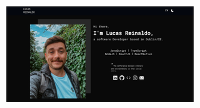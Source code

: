 <h1 align="center">
    <img src="https://github.com/LucasReinaldo/react-portfolio/blob/master/src/assets/readmepage.png" alt="Login" width="980px" />
</h1>
